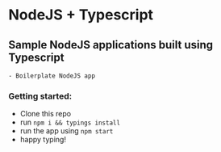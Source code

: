# NodeJS + Typescript

## Sample NodeJS applications built using Typescript
    - Boilerplate NodeJS app  

### Getting started: 
- Clone this repo
- run `npm i && typings install`
- run the app using `npm start`
- happy typing!


